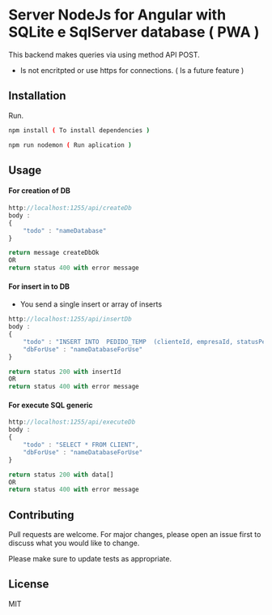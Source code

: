 # Server NodeJs for Angular with SQLite e SqlServer database ( PWA )

This backend makes queries via using method API POST.

- Is not encritpted or use https for connections. ( Is a future feature )

## Installation

Run.

```bash
npm install ( To install dependencies )

npm run nodemon ( Run aplication )
```

## Usage
#### For creation of DB
```javascript
http://localhost:1255/api/createDb  
body : 
{
    "todo" : "nameDatabase"
}

return message createDbOk
OR
return status 400 with error message
```
#### For insert in to DB
* You send a single insert or array of inserts

```javascript
http://localhost:1255/api/insertDb  
body : 
{
    "todo" : "INSERT INTO  PEDIDO_TEMP  (clienteId, empresaId, statusPedido, agendaId, clienteIdStr, clienteRazaoSocialStr, vendedorId) VALUES (4441, 0, 2, 0, '4441', 'A K ROSENO', 140)",
    "dbForUse" : "nameDatabaseForUse"
}

return status 200 with insertId 
OR
return status 400 with error message
```
#### For execute SQL generic

```javascript
http://localhost:1255/api/executeDb  
body : 
{
    "todo" : "SELECT * FROM CLIENT",
    "dbForUse" : "nameDatabaseForUse"
}

return status 200 with data[]
OR
return status 400 with error message
```

## Contributing
Pull requests are welcome. For major changes, please open an issue first to discuss what you would like to change.

Please make sure to update tests as appropriate.

## License
MIT
